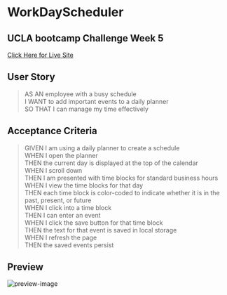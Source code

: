 # WorkDayScheduler

## UCLA bootcamp Challenge Week 5
[Click Here for Live Site](https://teku-guy.github.io/code-quiz/)

## User Story

> AS AN employee with a busy schedule <br>
I WANT to add important events to a daily planner <br>
SO THAT I can manage my time effectively <br>

## Acceptance Criteria

> GIVEN I am using a daily planner to create a schedule <br>
WHEN I open the planner <br>
THEN the current day is displayed at the top of the calendar <br>
WHEN I scroll down <br>
THEN I am presented with time blocks for standard business hours <br>
WHEN I view the time blocks for that day <br>
THEN each time block is color-coded to indicate whether it is in the past, present, or future <br>
WHEN I click into a time block <br>
THEN I can enter an event <br>
WHEN I click the save button for that time block <br>
THEN the text for that event is saved in local storage <br>
WHEN I refresh the page <br>
THEN the saved events persist <br>

## Preview
![preview-image]("#")
